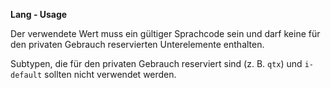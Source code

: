 **Lang - Usage**

Der verwendete Wert muss ein gültiger Sprachcode sein und darf keine für den privaten Gebrauch reservierten Unterelemente enthalten.

Subtypen, die für den privaten Gebrauch reserviert sind (z. B. `qtx`) und `i-default` sollten nicht verwendet werden.